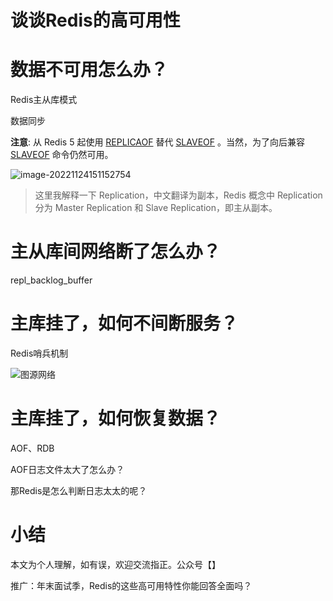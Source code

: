 # 谈谈Redis的高可用性



# 数据不可用怎么办？

Redis主从库模式

数据同步

**注意**: 从 Redis 5 起使用 [REPLICAOF](https://www.redis.com.cn/commands/replicaof.html) 替代 [SLAVEOF](https://www.redis.com.cn/commands/slaveof.html) 。当然，为了向后兼容 [SLAVEOF](https://www.redis.com.cn/commands/slaveof.html) 命令仍然可用。

![image-20221124151152754](https://technotes.oss-cn-shenzhen.aliyuncs.com/2022/image-20221124151152754.png)

> 这里我解释一下 Replication，中文翻译为副本，Redis 概念中 Replication 分为 Master Replication 和 Slave Replication，即主从副本。

# 主从库间网络断了怎么办？

repl_backlog_buffer



# 主库挂了，如何不间断服务？

Redis哨兵机制

![图源网络](https://technotes.oss-cn-shenzhen.aliyuncs.com/2022/image-20221124174919856.png)

# 主库挂了，如何恢复数据？

AOF、RDB

AOF日志文件太大了怎么办？

那Redis是怎么判断日志太太的呢？

# 小结

本文为个人理解，如有误，欢迎交流指正。公众号【】



推广：年末面试季，Redis的这些高可用特性你能回答全面吗？